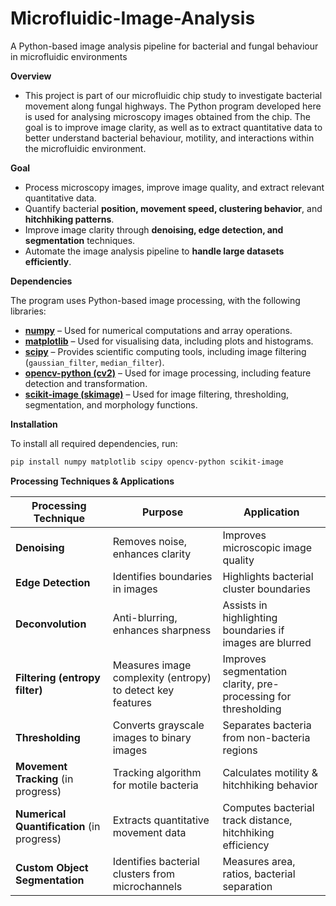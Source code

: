 # Microfluidic-Image-Analysis
A Python-based image analysis pipeline for bacterial and fungal behaviour in microfluidic environments


**Overview**
- This project is part of our microfluidic chip study to investigate bacterial movement along fungal highways. The Python program developed here is used for analysing microscopy images obtained from the chip. The goal is to improve image clarity, as well as to extract quantitative data to better understand bacterial behaviour, motility, and interactions within the microfluidic environment.
  

**Goal**
- Process microscopy images, improve image quality, and extract relevant quantitative data.
- Quantify bacterial **position, movement speed, clustering behavior**, and **hitchhiking patterns**.
- Improve image clarity through **denoising, edge detection, and segmentation** techniques.
- Automate the image analysis pipeline to **handle large datasets efficiently**.


**Dependencies**

The program uses Python-based image processing, with the following libraries:

- **[numpy](https://numpy.org/)** – Used for numerical computations and array operations.
- **[matplotlib](https://matplotlib.org/)** – Used for visualising data, including plots and histograms.
- **[scipy](https://scipy.org/)** – Provides scientific computing tools, including image filtering (`gaussian_filter`, `median_filter`).
- **[opencv-python (cv2)](https://opencv.org/)** – Used for image processing, including feature detection and transformation.
- **[scikit-image (skimage)](https://scikit-image.org/)** – Used for image filtering, thresholding, segmentation, and morphology functions.



**Installation**

To install all required dependencies, run:

```sh
pip install numpy matplotlib scipy opencv-python scikit-image
```


**Processing Techniques & Applications**

| Processing Technique             | Purpose                                                  | Application |
|----------------------------------|----------------------------------------------------------|-------------|
| **Denoising**                    | Removes noise, enhances clarity                         | Improves microscopic image quality |
| **Edge Detection**               | Identifies boundaries in images                         | Highlights bacterial cluster boundaries |
| **Deconvolution**                | Anti-blurring, enhances sharpness                      | Assists in highlighting boundaries if images are blurred |
| **Filtering (entropy filter)**   | Measures image complexity (entropy) to detect key features | Improves segmentation clarity, pre-processing for thresholding |
| **Thresholding**                 | Converts grayscale images to binary images             | Separates bacteria from non-bacteria regions |
| **Movement Tracking** (in progress)  | Tracking algorithm for motile bacteria                  | Calculates motility & hitchhiking behavior |
| **Numerical Quantification** (in progress) | Extracts quantitative movement data             | Computes bacterial track distance, hitchhiking efficiency |
| **Custom Object Segmentation**   | Identifies bacterial clusters from microchannels        | Measures area, ratios, bacterial separation |


